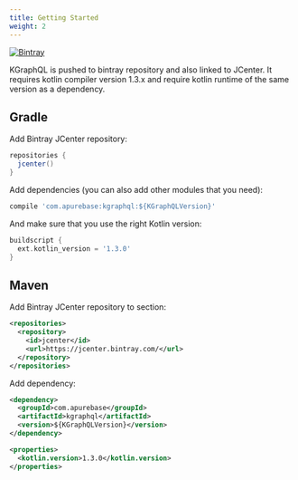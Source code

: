 ```yaml
---
title: Getting Started
weight: 2
---
```


[![Bintray](https://api.bintray.com/packages/apurebase/apurebase/kgraphql/images/download.svg)](https://bintray.com/apurebase/apurebase/kgraphql)

KGraphQL is pushed to bintray repository and also linked to JCenter. It requires kotlin compiler version 1.3.x and require kotlin runtime of the same version as a dependency.


## Gradle
Add Bintray JCenter repository:

```groovy
repositories {
  jcenter()
}
```

Add dependencies (you can also add other modules that you need):

```groovy
compile 'com.apurebase:kgraphql:${KGraphQLVersion}'
```

And make sure that you use the right Kotlin version:

```groovy
buildscript {
  ext.kotlin_version = '1.3.0'
}
```

## Maven
Add Bintray JCenter repository to section:

```xml
<repositories>
  <repository>
    <id>jcenter</id>
    <url>https://jcenter.bintray.com/</url>
  </repository>
</repositories>
```

Add dependency:

```xml
<dependency>
  <groupId>com.apurebase</groupId>
  <artifactId>kgraphql</artifactId>
  <version>${KGraphQLVersion}</version>
</dependency>
```

```xml
<properties>
  <kotlin.version>1.3.0</kotlin.version>
</properties>
```